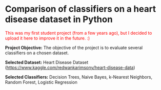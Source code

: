 # Comparison of classifiers on a heart disease dataset in Python

<span style="color:red">This was my first student project (from a few years ago), but I decided to upload it here to improve it in the future. :)</span>

**Project Objective:** The objective of the project is to evaluate several classifiers on a chosen dataset.

**Selected Dataset:** Heart Disease Dataset (https://www.kaggle.com/redwankarimsony/heart-disease-data)

**Selected Classifiers:** Decision Trees, Naive Bayes, k-Nearest Neighbors, Random Forest, Logistic Regression
